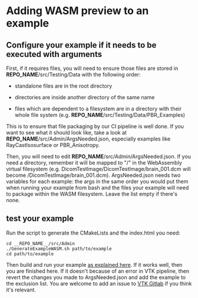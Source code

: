 # Adding WASM preview to an example

## Configure your example if it needs to be executed with arguments

First, if it requires files, you will need to ensure those files are stored in
__REPO_NAME__/src/Testing/Data with the following order:

- standalone files are in the root directory

- directories are inside another directory of the same name

- files which are dependent to a filesystem are in a directory with their
  whole file system (e.g. __REPO_NAME__/src/Testing/Data/PBR_Examples)

This is to ensure that file packaging by our CI pipeline is well done.
If you want to see what it should look like, take a look at
__REPO_NAME__/src/Admin/ArgsNeeded.json, especially examples like RayCastIsosurface
or PBR_Anisotropy.

Then, you will need to edit __REPO_NAME__/src/Admin/ArgsNeeded.json.
If you need a directory, remember it will be mapped to "/" in the
WebAssembly virtual filesystem (e.g. DicomTestImage/DicomTestImage/brain\_001.dcm
will become /DicomTestImage/brain\_001.dcm).
ArgsNeeded.json needs two variables for each example:
the args in the same order you would put them when running your example from bash
and the files your example will need to package within the WASM filesystem.
Leave the list empty if there's none.

## test your example

Run the script to generate the CMakeLists and the index.html you need:

```
cd __REPO_NAME__/src/Admin
./GenerateExampleWASM.sh path/to/example
cd path/to/example
```

Then build and run your example [as explained here](3_BuildingWASM).
If it works well, then you are finished here. If it doesn't because of
an error in VTK pipeline, then revert the changes you made to ArgsNeeded.json
and add the example to the exclusion list. You are welcome to add an issue
to [VTK Gitlab](https://gitlab.kitware.com/vtk/vtk/-/issues) if you think it's
relevant.
